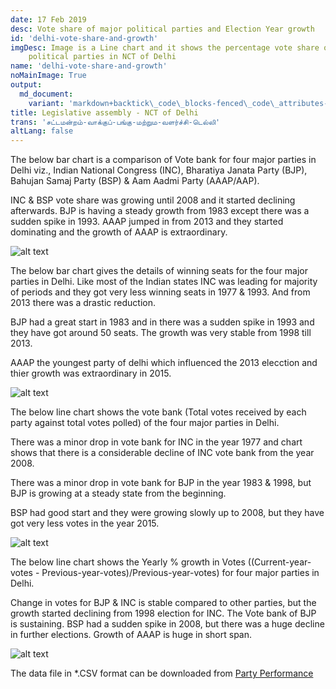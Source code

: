 ```yaml
---
date: 17 Feb 2019
desc: Vote share of major political parties and Election Year growth 
id: 'delhi-vote-share-and-growth'
imgDesc: Image is a Line chart and it shows the percentage vote share of major
    political parties in NCT of Delhi
name: 'delhi-vote-share-and-growth'
noMainImage: True
output:
  md_document:
    variant: 'markdown+backtick\_code\_blocks-fenced\_code\_attributes-header\_attributes'
title: Legislative assembly - NCT of Delhi
trans: 'சட்டமன்றம்-வாக்குப்-பங்கு-மற்றும-வளர்ச்சி-டெல்லி'
altLang: false
---
```


The below bar chart is a comparison of Vote bank for four major parties
in Delhi viz., Indian National Congress (INC), Bharatiya Janata Party
(BJP), Bahujan Samaj Party (BSP) & Aam Aadmi Party (AAAP/AAP).

INC & BSP vote share was growing until 2008 and it started declining
afterwards. BJP is having a steady growth from 1983 except there was a
sudden spike in 1993. AAAP jumped in from 2013 and they started
dominating and the growth of AAAP is extraordinary.

<img src="/politics/delhi-vote-share-and-growth/figure-markdown/voting-1.png" alt="alt text" class="blogs_image">
<!-- ![](/politics/delhi-vote-share-and-growth/figure-markdown/voting-1.png) -->

The below bar chart gives the details of winning seats for the four
major parties in Delhi. Like most of the Indian states INC was leading
for majority of periods and they got very less winning seats in 1977 &
1993. And from 2013 there was a drastic reduction.

BJP had a great start in 1983 and in there was a sudden spike in 1993
and they have got around 50 seats. The growth was very stable from 1998
till 2013.

AAAP the youngest party of delhi which influenced the 2013 elecction and
thier growth was extraordinary in 2015.

<img src="/politics/delhi-vote-share-and-growth/figure-markdown/winning-1.png" alt="alt text" class="blogs_image">
<!-- ![](/politics/delhi-vote-share-and-growth/figure-markdown/winning-1.png) --> 

The below line chart shows the vote bank (Total votes received by each party
against total votes polled) of the four major parties in Delhi.

There was a minor drop in vote bank for INC in the year 1977 and chart
shows that there is a considerable decline of INC vote bank from the
year 2008.

There was a minor drop in vote bank for BJP in the year 1983 & 1998, but
BJP is growing at a steady state from the beginning.

BSP had good start and they were growing slowly up to 2008, but they
have got very less votes in the year 2015.

<img src="/politics/delhi-vote-share-and-growth/figure-markdown/performance2-1.png" alt="alt text" class="blogs_image">
<!-- ![](/politics/delhi-vote-share-and-growth/figure-markdown/performance2-1.png) -->

The below line chart shows the Yearly % growth in Votes
((Current-year-votes - Previous-year-votes)/Previous-year-votes) for
four major parties in Delhi.

Change in votes for BJP & INC is stable compared to other parties, but
the growth started declining from 1998 election for INC. The Vote bank
of BJP is sustaining. BSP had a sudden spike in 2008, but there was a
huge decline in further elections. Growth of AAAP is huge in short span.

<img src="/politics/delhi-vote-share-and-growth/figure-markdown/E-yoy-growth-1.png" alt="alt text" class="blogs_image">
<!-- ![](/politics/delhi-vote-share-and-growth/figure-markdown/E-yoy-growth-1.png) -->

The data file in \*.CSV format can be downloaded from [Party Performance](http://thedatatalks.in/datas/politics/delhi-party-performance.csv)

<style>
/* 
  body{
font-family: 'Source Sans Pro', -apple-system, BlinkMacSystemFont, 'Segoe UI', Roboto, 'Helvetica Neue', Arial, sans-serif;
}
 */
</style>